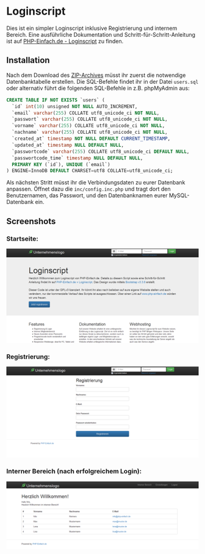 # Loginscript 
Dies ist ein simpler Loginscript inklusive Registrierung und internem Bereich. Eine ausführliche Dokumentation und Schritt-für-Schritt-Anleitung ist auf [PHP-Einfach.de - Loginscript](http://www.php-einfach.de/experte/php-codebeispiele/loginscript/) zu finden.

## Installation
Nach dem Download des [ZIP-Archives](https://github.com/PHP-Einfach/loginscript/archive/master.zip) müsst ihr zuerst die notwendige Datenbanktabelle erstellen. Die SQL-Befehle findet ihr in der Datei `users.sql` oder alternativ führt die folgenden SQL-Befehle in z.B. phpMyAdmin aus:

```sql
CREATE TABLE IF NOT EXISTS `users` (
  `id` int(10) unsigned NOT NULL AUTO_INCREMENT,
  `email` varchar(255) COLLATE utf8_unicode_ci NOT NULL,
  `passwort` varchar(255) COLLATE utf8_unicode_ci NOT NULL,
  `vorname` varchar(255) COLLATE utf8_unicode_ci NOT NULL,
  `nachname` varchar(255) COLLATE utf8_unicode_ci NOT NULL,
  `created_at` timestamp NOT NULL DEFAULT CURRENT_TIMESTAMP,
  `updated_at` timestamp NULL DEFAULT NULL,
  `passwortcode` varchar(255) COLLATE utf8_unicode_ci DEFAULT NULL,
  `passwortcode_time` timestamp NULL DEFAULT NULL,
  PRIMARY KEY (`id`), UNIQUE (`email`)
) ENGINE=InnoDB DEFAULT CHARSET=utf8 COLLATE=utf8_unicode_ci;
```


Als nächsten Stritt müsst ihr die Verbindungsdaten zu eurer Datenbank anpassen. Öffnet dazu die `inc/config.inc.php` und tragt dort den Benutzernamen, das Passwort, und den Datenbanknamen eurer MySQL-Datenbank ein.

## Screenshots
### Startseite:
![Index](/screenshots/index.png)

### Registrierung:
![Registrierung](/screenshots/registrierung.png)

### Interner Bereich (nach erfolgreichem Login):
![Interner Bereich](/screenshots/interner_bereich.png)

